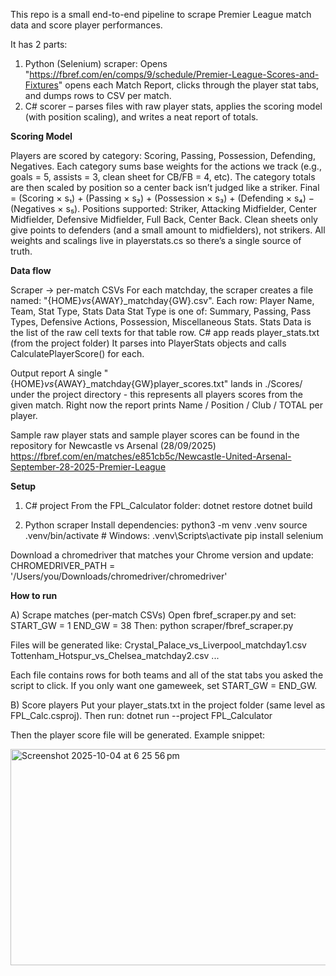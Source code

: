 This repo is a small end-to-end pipeline to scrape Premier League match data and score player performances. 

It has 2 parts: 
1. Python (Selenium) scraper: Opens "https://fbref.com/en/comps/9/schedule/Premier-League-Scores-and-Fixtures" opens each Match Report, clicks through the player stat tabs, and dumps rows to CSV per match.
2. C# scorer – parses files with raw player stats, applies the scoring model (with position scaling), and writes a neat report of totals.

**Scoring Model**

Players are scored by category: Scoring, Passing, Possession, Defending, Negatives.
Each category sums base weights for the actions we track (e.g., goals = 5, assists = 3, clean sheet for CB/FB = 4, etc).
The category totals are then scaled by position so a center back isn’t judged like a striker.
Final = (Scoring × s₁) + (Passing × s₂) + (Possession × s₃) + (Defending × s₄) − (Negatives × s₅).
Positions supported: Striker, Attacking Midfielder, Center Midfielder, Defensive Midfielder, Full Back, Center Back.
Clean sheets only give points to defenders (and a small amount to midfielders), not strikers.
All weights and scalings live in playerstats.cs so there’s a single source of truth.

**Data flow**

Scraper → per-match CSVs
For each matchday, the scraper creates a file named: "{HOME}_vs_{AWAY}_matchday{GW}.csv".
Each row: Player Name, Team, Stat Type, Stats Data
Stat Type is one of: Summary, Passing, Pass Types, Defensive Actions, Possession, Miscellaneous Stats.
Stats Data is the list of the raw cell texts for that table row.
C# app reads player_stats.txt (from the project folder)
It parses into PlayerStats objects and calls CalculatePlayerScore() for each.

Output report
A single "{HOME}_vs_{AWAY}_matchday{GW}player_scores.txt" lands in ./Scores/ under the project directory - this represents all players scores from the given match.
Right now the report prints Name / Position / Club / TOTAL per player.

Sample raw player stats and sample player scores can be found in the repository for Newcastle vs Arsenal (28/09/2025)
https://fbref.com/en/matches/e851cb5c/Newcastle-United-Arsenal-September-28-2025-Premier-League

**Setup**

1) C# project
From the FPL_Calculator folder:
dotnet restore
dotnet build

2) Python scraper
Install dependencies:
python3 -m venv .venv
source .venv/bin/activate   # Windows: .venv\Scripts\activate
pip install selenium


Download a chromedriver that matches your Chrome version and update:
CHROMEDRIVER_PATH = '/Users/you/Downloads/chromedriver/chromedriver'

**How to run**

A) Scrape matches (per-match CSVs)
Open fbref_scraper.py and set:
START_GW = 1
END_GW = 38
Then:
python scraper/fbref_scraper.py

Files will be generated like: 
Crystal_Palace_vs_Liverpool_matchday1.csv
Tottenham_Hotspur_vs_Chelsea_matchday2.csv
...

Each file contains rows for both teams and all of the stat tabs you asked the script to click.
If you only want one gameweek, set START_GW = END_GW.

B) Score players
Put your player_stats.txt in the project folder (same level as FPL_Calc.csproj).
Then run:
dotnet run --project FPL_Calculator

Then the player score file will be generated. Example snippet:

<img width="597" height="346" alt="Screenshot 2025-10-04 at 6 25 56 pm" src="https://github.com/user-attachments/assets/0ced4723-b852-435f-92f0-9861213ba657" />

